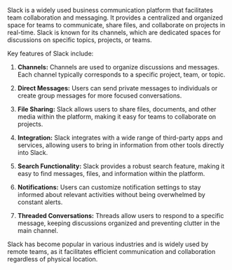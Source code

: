 Slack is a widely used business communication platform that facilitates team collaboration and messaging. It provides a centralized and organized space for teams to communicate, share files, and collaborate on projects in real-time. Slack is known for its channels, which are dedicated spaces for discussions on specific topics, projects, or teams.

Key features of Slack include:

1. **Channels:** Channels are used to organize discussions and messages. Each channel typically corresponds to a specific project, team, or topic.
    
2. **Direct Messages:** Users can send private messages to individuals or create group messages for more focused conversations.
    
3. **File Sharing:** Slack allows users to share files, documents, and other media within the platform, making it easy for teams to collaborate on projects.
    
4. **Integration:** Slack integrates with a wide range of third-party apps and services, allowing users to bring in information from other tools directly into Slack.
    
5. **Search Functionality:** Slack provides a robust search feature, making it easy to find messages, files, and information within the platform.
    
6. **Notifications:** Users can customize notification settings to stay informed about relevant activities without being overwhelmed by constant alerts.
    
7. **Threaded Conversations:** Threads allow users to respond to a specific message, keeping discussions organized and preventing clutter in the main channel.
    

Slack has become popular in various industries and is widely used by remote teams, as it facilitates efficient communication and collaboration regardless of physical location.